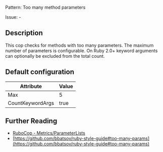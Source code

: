 Pattern: Too many method parameters

Issue: -

## Description

This cop checks for methods with too many parameters.
The maximum number of parameters is configurable.
On Ruby 2.0+ keyword arguments can optionally
be excluded from the total count.

## Default configuration

Attribute | Value
--- | ---
Max | 5
CountKeywordArgs | true

## Further Reading

* [RuboCop - Metrics/ParameterLists](https://rubocop.readthedocs.io/en/latest/cops_metrics/#metricsparameterlists)
* [https://github.com/bbatsov/ruby-style-guide#too-many-params](https://github.com/bbatsov/ruby-style-guide#too-many-params)
